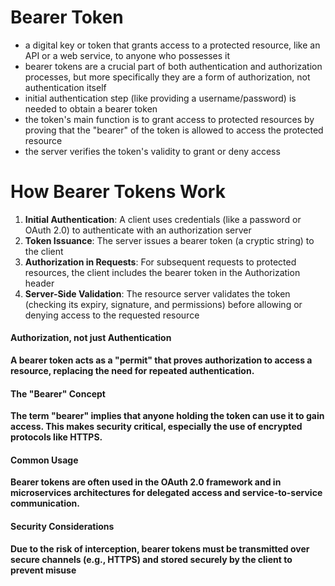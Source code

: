 # Bearer Token
- a digital key or token that grants access to a protected resource, like an API or a web service, to anyone who possesses it
- bearer tokens are a crucial part of both authentication and authorization processes, but more specifically they are a form of authorization, not authentication itself
- initial authentication step (like providing a username/password) is needed to obtain a bearer token
- the token's main function is to grant access to protected resources by proving that the "bearer" of the token is allowed to access the protected resource
- the server verifies the token's validity to grant or deny access

# How Bearer Tokens Work 

1. **Initial Authentication**: A client uses credentials (like a password or OAuth 2.0) to authenticate with an authorization server
2. **Token Issuance**: The server issues a bearer token (a cryptic string) to the client
3. **Authorization in Requests**: For subsequent requests to protected resources, the client includes the bearer token in the Authorization header
4. **Server-Side Validation**: The resource server validates the token (checking its expiry, signature, and permissions) before allowing or denying access to the requested resource


#### Authorization, not just Authentication
**A bearer token acts as a "permit" that proves authorization to access a resource, replacing the need for repeated authentication.**

#### The "Bearer" Concept
**The term "bearer" implies that anyone holding the token can use it to gain access. This makes security critical, especially the use of encrypted protocols like HTTPS.**

#### Common Usage
**Bearer tokens are often used in the OAuth 2.0 framework and in microservices architectures for delegated access and service-to-service communication.**

#### Security Considerations
**Due to the risk of interception, bearer tokens must be transmitted over secure channels (e.g., HTTPS) and stored securely by the client to prevent misuse**